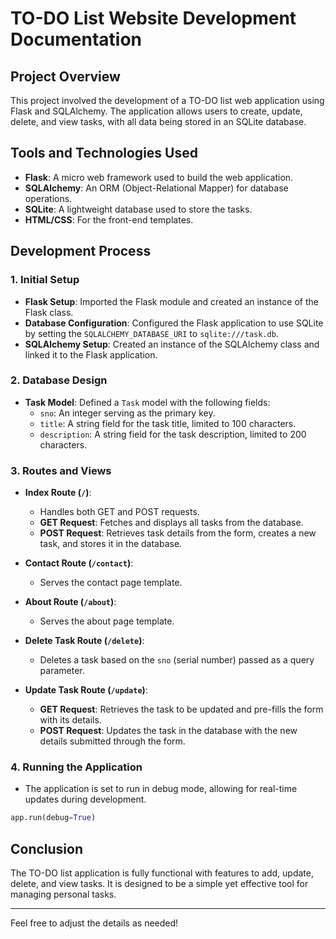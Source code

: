 # TO-DO List Website Development Documentation

## Project Overview

This project involved the development of a TO-DO list web application using Flask and SQLAlchemy. The application allows users to create, update, delete, and view tasks, with all data being stored in an SQLite database.

## Tools and Technologies Used

- **Flask**: A micro web framework used to build the web application.
- **SQLAlchemy**: An ORM (Object-Relational Mapper) for database operations.
- **SQLite**: A lightweight database used to store the tasks.
- **HTML/CSS**: For the front-end templates.

## Development Process

### 1. Initial Setup

- **Flask Setup**: Imported the Flask module and created an instance of the Flask class.
- **Database Configuration**: Configured the Flask application to use SQLite by setting the `SQLALCHEMY_DATABASE_URI` to `sqlite:///task.db`.
- **SQLAlchemy Setup**: Created an instance of the SQLAlchemy class and linked it to the Flask application.

### 2. Database Design

- **Task Model**: Defined a `Task` model with the following fields:
  - `sno`: An integer serving as the primary key.
  - `title`: A string field for the task title, limited to 100 characters.
  - `description`: A string field for the task description, limited to 200 characters.

### 3. Routes and Views

- **Index Route (`/`)**: 
  - Handles both GET and POST requests.
  - **GET Request**: Fetches and displays all tasks from the database.
  - **POST Request**: Retrieves task details from the form, creates a new task, and stores it in the database.

- **Contact Route (`/contact`)**:
  - Serves the contact page template.

- **About Route (`/about`)**:
  - Serves the about page template.

- **Delete Task Route (`/delete`)**:
  - Deletes a task based on the `sno` (serial number) passed as a query parameter.

- **Update Task Route (`/update`)**:
  - **GET Request**: Retrieves the task to be updated and pre-fills the form with its details.
  - **POST Request**: Updates the task in the database with the new details submitted through the form.

### 4. Running the Application

- The application is set to run in debug mode, allowing for real-time updates during development.

```python
app.run(debug=True)
```

## Conclusion

The TO-DO list application is fully functional with features to add, update, delete, and view tasks. It is designed to be a simple yet effective tool for managing personal tasks.

---

Feel free to adjust the details as needed!